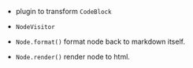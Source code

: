 - plugin to transform `CodeBlock`

- `NodeVisitor`

- `Node.format()` format node back to markdown itself.
- `Node.render()` render node to html.
